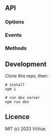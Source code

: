 ## API

### Options

### Events

### Methods

## Development

Clone this repo, then:

```shell
# install
npm i

# run dev server
npm run dev
```

## Licence

MIT (c) 2023 ViiVue.